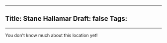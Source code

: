
---
Title: Stane Hallamar
Draft: false
Tags:
  - 
---

You don't know much about this location yet!